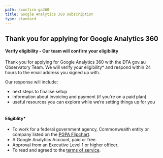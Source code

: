 ```yaml
---
path: /confirm-ga360
title: Google Analytics 360 subscription
type: standard
---
```


## Thank you for applying for Google Analytics 360

#### Verify eligibility - Our team will confirm your eligibility

Thank you for applying for Google Analytics 360 with the DTA gov.au Observatory
Team. We will verify your eligibility\* and respond within 24 hours to the email
address you signed up with.

Our response will include:

- next steps to finalise setup
- information about invoicing and payment (if you're on a paid plan)
- useful resources you can explore while we’re setting things up for you
  </br></br>

#### Eligiblity\*

- To work for a federal government agency, Commonwealth entity or company listed
  on the
  [PGPA Flipchart](https://www.finance.gov.au/government/managing-commonwealth-resources/structure-australian-government-public-sector/pgpa-act-flipchart-list).
- A Google Analytics Account, paid or free.
- Approval from an Executive Level 1 or higher officer.
- To read and agreed to the [terms of service](/analytics-360/terms-of-service).
